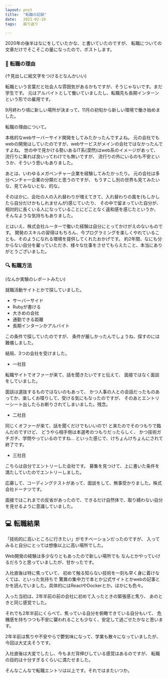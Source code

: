 ```yaml
---
layout: post
title:  "転職の記録"
date:   2021-02-10
tags:   振り返り

---
```


2020年の後半はなにをしていたかな、と書いていたのですが、
転職についての文章だけでそこそこの量になったので、ポストします。

### 🏢 転職の理由

(↑見出しに絵文字をつけるとなんかいい)

転職という言葉だと社会人な雰囲気があるかもですが、そうじゃないです。まだ学生です。
元はアルバイトとして働いていましたし、転職先も長期インターンという形での雇用です。

9月終わり頃に新しい場所が決まって、11月の初旬から新しい環境で働き始めました。

転職の理由について。

本格的なwebサーバーサイド開発をしてみたかったんですよね。
元の会社でもwebの開発はしていたのですが、webサービスがメインの会社ではなかったんですよね。
世の中で見かける勢いあるIT系(漠然)はweb系のイメージがあって、
流行りに乗れば良いってわけでも無いですが、
流行りの外にいるのも不安というか、そういう思いもありました。

あとは、いわゆるメガベンチャー企業を経験してみたかったり。
元の会社は多分ベンチャー企業の分類だと思うのですが、
もうすこし別の世界も見てみたいな、見てみないとな、的な。

そのほかに、会社の人の入れ替わりが増えてきて、入れ替わりの風を(もしかしたら自分だけかもしれませんが)感じていたり、
その中で留まっていた自分が、相対的に長くいる人になっていることにどことなく違和感を感じたというか、
そんなような気持ちもありました。

とはいえ、株式会社ルーターで働いた経験は自分にとってかけがえのないものです。
開発のスキルの習得はもちろん、今プログラミングを楽しくやれていることも、そのようになれる環境を提供してくれたおかげです。
約2年間、なにも分からない自分を雇っていただき、様々な仕事をさせてもらえたこと、本当にありがとうございました。

### 🔍 転職方法

(なんか実験のレポートみたい)

就職活動サイトとかで探していました。

- サーバーサイド
- Rubyが書ける
- 大きめの会社
- 通勤できる距離
- 長期インターンかアルバイト

この条件で探していたのですが、
条件が厳しかったんでしょうね、探すのには難儀しました。

結局、3つの会社を受けました。

- 一社目

転職サイトでオファーが来て、話を聞きたいですと伝えて、
面接ではなく面談をしていました。

面談は選抜するものではないのもあって、
かつ人事の人との会話だったものあってか、楽しくお喋りして、受ける気にもなったのですが、
そのあとエントリーシート出したらお断りされてしまいました。残念。

- 二社目

同じくオファーが来て、話を聞くだけでもいいので! と来たのでそのつもりで臨んだのですけど、
どうやら相手側は本選考のつもりだったらしく、
かつ技術ガチガチ、学問やっているのですね... といった感じで、けちょんけちょんにされて終了です。

- 三社目

こちらは自分でエントリーした会社です。
募集を見つけて、上に書いた条件を満たしていたのでエントリーしました。

応募して、コーディングテストがあって、面談をして、無事受かりました。株式会社ドーナツです。

面接ではこれまでの反省があったので、できるだけ自然体で、取り繕わない自分を見せるように意識していました。

## 💻 転職結果

「技術的に高いところに行きたい」がモチベーションだったのですが、
入ってみると自分にとっては想像以上に高い場所でした。

Web開発の経験は多少なりともあったので新しい場所でも
なんとかやっていけるだろうと思っていましたが、甘かったです。

入社直後は特に焦っていて、
初めて触る知らない技術を一刻も早く身に着けなくては、といった気持ちで
驚異の集中力で本とか公式サイトとかwebの記事とかを読んでいました。具体的にはReactやDockerとか。ほかにも色々。

入った当初は、2年半前の前の会社に初めて入ったときの緊張感と焦り、
あのときと同じ感覚でした。

それでも2年半前にくらべて、焦っている自分を俯瞰できている自分もいて、
危機感を持ちつつも不安に襲われることも少なく、安定して過ごせたかなと思います。

2年半前は焦りや不安やらで鬱気味になって、学業も散々になっていましたが、
今回は大丈夫そうです。

入社直後は大変でしたし、今もまだ背伸びしている感覚はあるのですが、
転職の目的は十分すぎるくらいに満たせました。

そんなこんなで転職エントリは以上です。それではまたいつか。


